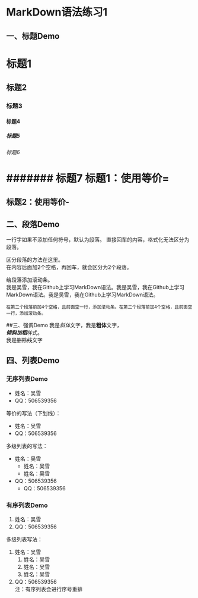 # MarkDown语法练习1
## 一、标题Demo
# 标题1
## 标题2
### 标题3
#### 标题4
##### 标题5
###### 标题6
####### 标题7
标题1：使用等价=
===
标题2：使用等价-
---

## 二、段落Demo
一行字如果不添加任何符号，默认为段落。
直接回车的内容，格式化无法区分为段落。  

区分段落的方法在这里。  
在内容后面加2个空格，再回车，就会区分为2个段落。

给段落添加滚动条。  
 我是吴雪，我在Github上学习MarkDown语法。我是吴雪，我在Github上学习MarkDown语法。我是吴雪，我在Github上学习MarkDown语法。  
 
    在第二个段落前加4个空格，且前面空一行，添加滚动条。在第二个段落前加4个空格，且前面空一行，添加滚动条。

##三、强调Demo
我是*斜体*文字，我是**粗体**文字，  
***倾斜加粗***样式。  
我是~~删除线~~文字

## 四、列表Demo
### 无序列表Demo
* 姓名：吴雪
* QQ：506539356

等价的写法（下划线）：
- 姓名：吴雪
- QQ：506539356

多级列表的写法：  
* 姓名：吴雪  
  * 姓名：吴雪  
  * 姓名：吴雪  
* QQ：506539356  
  * QQ：506539356

### 有序列表Demo
1. 姓名：吴雪     
2. QQ：506539356  

多级列表写法：  
1. 姓名：吴雪  
   1. 姓名：吴雪  
   1. 姓名：吴雪  
   2. 姓名：吴雪    
2. QQ：506539356  
注：有序列表会进行序号重排
